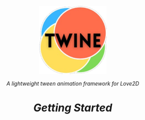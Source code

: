 <p align="center">
  <img src="./assets/logo.png" alt="Twine logo" width="180"/>
</p>

<p align="center"><em>A lightweight tween animation framework for Love2D</em></p>

<h1 align="center"><em>Getting Started</em></p>

